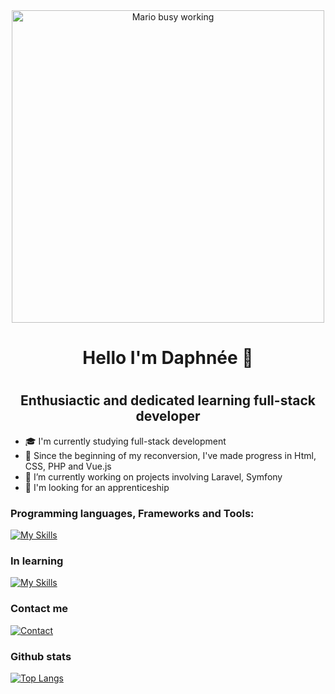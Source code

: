 <div align="center">
    <img alt="Mario busy working" src="https://user-images.githubusercontent.com/74038190/225813708-98b745f2-7d22-48cf-9150-083f1b00d6c9.gif" width="500">    
</div>

<h1 align="center"> Hello I'm Daphnée 🦋<h1>

<h2 align="center">Enthusiactic and dedicated learning full-stack developer</h2>

- 🎓 I'm currently studying full-stack development
- 🌱 Since the beginning of my reconversion, I've made progress in Html, CSS, PHP and Vue.js
- 🔭 I’m currently working on projects involving Laravel, Symfony 
- 💼 I'm looking for an apprenticeship


<h3 align="left">Programming languages, Frameworks and Tools:</h3>

[![My Skills](https://skillicons.dev/icons?i=html,css,sass,js,php,mysql,bootstrap,figma,notion&theme=light)](https://skillicons.dev)

<h3 align="left">In learning</h3> 

[![My Skills](https://skillicons.dev/icons?i=symfony,laravel,vue&theme=light)](https://skillicons.dev)

<h3 align="left">Contact me</h3>

[![Contact](https://skillicons.dev/icons?i=linkedin&theme=light)](https://www.linkedin.com/in/daphnée/)

<h3 align="left">Github stats</h3>

[![Top Langs](https://github-readme-stats.vercel.app/api/top-langs/?username=Daphnee-C&layout=compact)](https://github.com/anuraghazra/github-readme-stats)